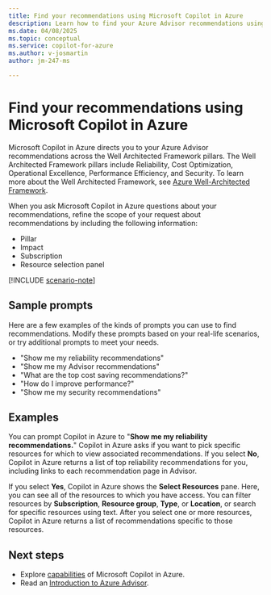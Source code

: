 ```yaml
---
title: Find your recommendations using Microsoft Copilot in Azure
description: Learn how to find your Azure Advisor recommendations using Microsoft Copilot in Azure.
ms.date: 04/08/2025
ms.topic: conceptual
ms.service: copilot-for-azure
ms.author: v-josmartin
author: jm-247-ms

---
```


# Find your recommendations using Microsoft Copilot in Azure

Microsoft Copilot in Azure directs you to your Azure Advisor recommendations across the Well Architected Framework pillars. The Well Architected Framework pillars include Reliability, Cost Optimization, Operational Excellence, Performance Efficiency, and Security. To learn more about the Well Architected Framework, see [Azure Well-Architected Framework](/azure/well-architected "Azure Well-Architected Framework | Microsoft Learn").

When you ask Microsoft Copilot in Azure questions about your recommendations, refine the scope of your request about recommendations by including the following information:

- Pillar
- Impact
- Subscription
- Resource selection panel

[!INCLUDE [scenario-note](includes/scenario-note.md)]

## Sample prompts

Here are a few examples of the kinds of prompts you can use to find recommendations. Modify these prompts based on your real-life scenarios, or try additional prompts to meet your needs.

- "Show me my reliability recommendations"
- "Show me my Advisor recommendations"
- "What are the top cost saving recommendations?"
- "How do I improve performance?"
- "Show me my security recommendations"

## Examples

You can prompt Copilot in Azure to "**Show me my reliability recommendations.**" Copilot in Azure asks if you want to pick specific resources for which to view associated recommendations. If you select **No**, Copilot in Azure returns a list of top reliability recommendations for you, including links to each recommendation page in Advisor.

If you select **Yes**, Copilot in Azure shows the **Select Resources** pane. Here, you can see all of the resources to which you have access. You can filter resources by **Subscription**, **Resource group**, **Type**, or **Location**, or search for specific resources using text. After you select one or more resources, Copilot in Azure returns a list of recommendations specific to those resources.

## Next steps

- Explore [capabilities](capabilities.md) of Microsoft Copilot in Azure.
- Read an [Introduction to Azure Advisor](/azure/advisor/advisor-overview "Introduction to Azure Advisor | Azure Advisor | Microsoft Learn").